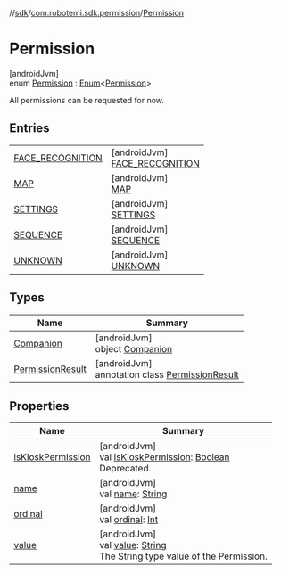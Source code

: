 //[sdk](../../../index.md)/[com.robotemi.sdk.permission](../index.md)/[Permission](index.md)

# Permission

[androidJvm]\
enum [Permission](index.md) : [Enum](https://kotlinlang.org/api/latest/jvm/stdlib/kotlin/-enum/index.html)&lt;[Permission](index.md)&gt; 

All permissions can be requested for now.

## Entries

| | |
|---|---|
| [FACE_RECOGNITION](-f-a-c-e_-r-e-c-o-g-n-i-t-i-o-n/index.md) | [androidJvm]<br>[FACE_RECOGNITION](-f-a-c-e_-r-e-c-o-g-n-i-t-i-o-n/index.md) |
| [MAP](-m-a-p/index.md) | [androidJvm]<br>[MAP](-m-a-p/index.md) |
| [SETTINGS](-s-e-t-t-i-n-g-s/index.md) | [androidJvm]<br>[SETTINGS](-s-e-t-t-i-n-g-s/index.md) |
| [SEQUENCE](-s-e-q-u-e-n-c-e/index.md) | [androidJvm]<br>[SEQUENCE](-s-e-q-u-e-n-c-e/index.md) |
| [UNKNOWN](-u-n-k-n-o-w-n/index.md) | [androidJvm]<br>[UNKNOWN](-u-n-k-n-o-w-n/index.md) |

## Types

| Name | Summary |
|---|---|
| [Companion](-companion/index.md) | [androidJvm]<br>object [Companion](-companion/index.md) |
| [PermissionResult](-permission-result/index.md) | [androidJvm]<br>annotation class [PermissionResult](-permission-result/index.md) |

## Properties

| Name | Summary |
|---|---|
| [isKioskPermission](is-kiosk-permission.md) | [androidJvm]<br>val [isKioskPermission](is-kiosk-permission.md): [Boolean](https://kotlinlang.org/api/latest/jvm/stdlib/kotlin/-boolean/index.html)<br>Deprecated. |
| [name](-u-n-k-n-o-w-n/index.md#-372974862%2FProperties%2F462465411) | [androidJvm]<br>val [name](-u-n-k-n-o-w-n/index.md#-372974862%2FProperties%2F462465411): [String](https://kotlinlang.org/api/latest/jvm/stdlib/kotlin/-string/index.html) |
| [ordinal](-u-n-k-n-o-w-n/index.md#-739389684%2FProperties%2F462465411) | [androidJvm]<br>val [ordinal](-u-n-k-n-o-w-n/index.md#-739389684%2FProperties%2F462465411): [Int](https://kotlinlang.org/api/latest/jvm/stdlib/kotlin/-int/index.html) |
| [value](value.md) | [androidJvm]<br>val [value](value.md): [String](https://kotlinlang.org/api/latest/jvm/stdlib/kotlin/-string/index.html)<br>The String type value of the Permission. |
